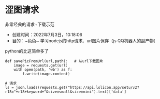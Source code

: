 # 涩图请求
非常经典的请求+下载示范

- 创建时间：2022年7月3日，10:18:06
- 目的：~色色~ 学习nodejs的http请求、url图片保存（js QQ机器人的副产物）

python的比这简单多了
```
def savePicFromUrl(url,path):   # 从url下载图片
    image = requests.get(url)
    with open(path, 'wb') as f:
        f.write(image.content)

# 请求
ls = json.loads(requests.get("https://api.lolicon.app/setu/v2?r18="+r18+keyword+"&size=small&size=mini").text)['data']
```
